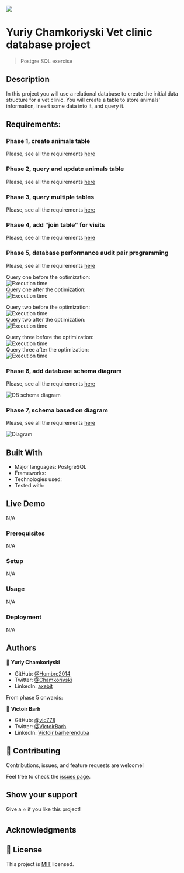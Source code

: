 ![](https://img.shields.io/badge/Microverse-blueviolet)

# Yuriy Chamkoriyski Vet clinic database project

> Postgre SQL exercise

## Description

In this project you will use a relational database to create the initial data structure for a vet clinic. You will create a table to store animals' information, insert some data into it, and query it.

## Requirements:

### Phase 1, create animals table
Please, see all the requirements [here](https://github.com/microverseinc/curriculum-databases/blob/main/db-structure/vet_clinic_create_tables.md)

### Phase 2, query and update animals table
Please, see all the requirements [here](https://github.com/microverseinc/curriculum-databases/blob/main/db-structure/vet_clinic_query_update_tables.md)

### Phase 3, query multiple tables
Please, see all the requirements [here](https://github.com/microverseinc/curriculum-databases/blob/main/db-structure/vet_clinic_query_multiple_tables.md)

### Phase 4, add "join table" for visits
Please, see all the requirements [here](https://github.com/microverseinc/curriculum-databases/blob/main/db-structure/vet_clinic_join_table.md)

### Phase 5, database performance audit pair programming
Please, see all the requirements [here](https://github.com/microverseinc/curriculum-databases/blob/main/db-structure/vet_clinic_performance_audit.md)

Query one before the optimization:</br>
![Execution time](images/EA_1.JPG)
</br>Query one after the optimization:</br>
![Execution time](images/EA_1_opt.JPG)

Query two before the optimization:</br>
![Execution time](images/EA_2.JPG)
</br>Query two after the optimization:</br>
![Execution time](images/EA_2_opt.JPG)

Query three before the optimization:</br>
![Execution time](images/EA_3.JPG)
</br>Query three after the optimization:</br>
![Execution time](images/EA_3_opt.JPG)

### Phase 6, add database schema diagram
Please, see all the requirements [here](https://github.com/microverseinc/curriculum-databases/blob/main/db-structure/vet_clinic_diagram.md)

![DB schema diagram](images/vet_clinic.drawio.png)

### Phase 7, schema based on diagram
Please, see all the requirements [here](https://github.com/microverseinc/curriculum-databases/blob/main/db-structure/database_from_diagram.md)

![Diagram](https://github.com/microverseinc/curriculum-databases/blob/main/db-structure/images/clinic_diagram.png)

## Built With

- Major languages: PostgreSQL
- Frameworks: 
- Technologies used: 
- Tested with: 

## Live Demo

N/A

### Prerequisites

N/A

### Setup

N/A

### Usage

N/A

### Deployment

N/A

## Authors

👤 **Yuriy Chamkoriyski**

- GitHub: [@Hombre2014](https://github.com/Hombre2014)
- Twitter: [@Chamkoriyski](https://twitter.com/Chamkoriyski)
- LinkedIn: [axebit](https://linkedin.com/in/axebit)

From phase 5 onwards:

👤 **Victoir Barh**

- GitHub: [@vic778](https://github.com/vic778)
- Twitter: [@VictoirBarh](https://twitter.com/VictoirBarh)
- LinkedIn: [Victoir barherenduba](https://www.linkedin.com/in/victor-emmanuel-barh-a93900200/)

## 🤝 Contributing

Contributions, issues, and feature requests are welcome!

Feel free to check the [issues page](https://github.com/Hombre2014/vet_clinic/issues).

## Show your support

Give a ⭐️ if you like this project!

## Acknowledgments


## 📝 License

This project is [MIT](./license.md) licensed.